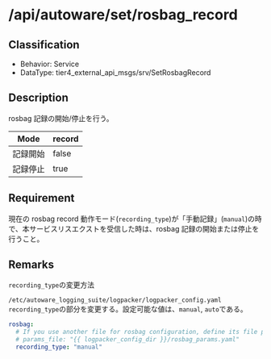 # /api/autoware/set/rosbag_record

## Classification

- Behavior: Service
- DataType: tier4_external_api_msgs/srv/SetRosbagRecord

## Description

rosbag 記録の開始/停止を行う。

| Mode     | record |
| -------- | ------ |
| 記録開始 | false  |
| 記録停止 | true   |

## Requirement

現在の rosbag record 動作モード(`recording_type`)が「手動記録」(`manual`)の時で、本サービスリスエクストを受信した時は、rosbag 記録の開始または停止を行うこと。

## Remarks

`recording_type`の変更方法

`/etc/autoware_logging_suite/logpacker/logpacker_config.yaml`<br>
`recording_type`の部分を変更する。設定可能な値は、`manual`, `auto`である。

```yaml
rosbag:
  # If you use another file for rosbag configuration, define its file path. When not defined, this file will be used.
  # params_file: "{{ logpacker_config_dir }}/rosbag_params.yaml"
  recording_type: "manual"
```
